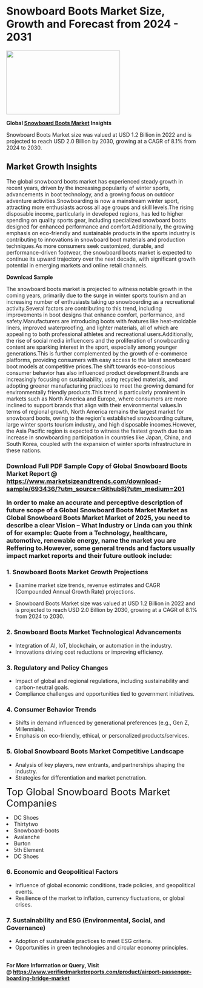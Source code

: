 <H1>Snowboard Boots Market Size, Growth and Forecast from 2024 - 2031</H1><img class="aligncenter size-medium wp-image-584254" src="https://thirdeyenews.in/wp-content/uploads/2024/09/Global-Market-Research-300x168.jpeg" alt="" width="300" height="168" /><p><strong>Global&nbsp;<a href="https://www.marketsizeandtrends.com/download-sample/693436/?utm_source=Github8j?utm_medium=201">Snowboard Boots Market</a> Insights</strong></p><p>Snowboard Boots Market size was valued at USD 1.2 Billion in 2022 and is projected to reach USD 2.0 Billion by 2030, growing at a CAGR of 8.1% from 2024 to 2030.</p><p><h2>Market Growth Insights</h2> <p>The global snowboard boots market has experienced steady growth in recent years, driven by the increasing popularity of winter sports, advancements in boot technology, and a growing focus on outdoor adventure activities.Snowboarding is now a mainstream winter sport, attracting more enthusiasts across all age groups and skill levels.The rising disposable income, particularly in developed regions, has led to higher spending on quality sports gear, including specialized snowboard boots designed for enhanced performance and comfort.Additionally, the growing emphasis on eco-friendly and sustainable products in the sports industry is contributing to innovations in snowboard boot materials and production techniques.As more consumers seek customized, durable, and performance-driven footwear, the snowboard boots market is expected to continue its upward trajectory over the next decade, with significant growth potential in emerging markets and online retail channels.</p> <p><strong>Download Sample</strong></p> <p>The snowboard boots market is projected to witness notable growth in the coming years, primarily due to the surge in winter sports tourism and an increasing number of enthusiasts taking up snowboarding as a recreational activity.Several factors are contributing to this trend, including improvements in boot designs that enhance comfort, performance, and safety.Manufacturers are introducing boots with features like heat-moldable liners, improved waterproofing, and lighter materials, all of which are appealing to both professional athletes and recreational users.Additionally, the rise of social media influencers and the proliferation of snowboarding content are sparking interest in the sport, especially among younger generations.This is further complemented by the growth of e-commerce platforms, providing consumers with easy access to the latest snowboard boot models at competitive prices.The shift towards eco-conscious consumer behavior has also influenced product development.Brands are increasingly focusing on sustainability, using recycled materials, and adopting greener manufacturing practices to meet the growing demand for environmentally friendly products.This trend is particularly prominent in markets such as North America and Europe, where consumers are more inclined to support brands that align with their environmental values.In terms of regional growth, North America remains the largest market for snowboard boots, owing to the region's established snowboarding culture, large winter sports tourism industry, and high disposable incomes.However, the Asia Pacific region is expected to witness the fastest growth due to an increase in snowboarding participation in countries like Japan, China, and South Korea, coupled with the expansion of winter sports infrastructure in these nations.<h3></p><p><span class=""><strong>Download Full PDF Sample Copy of Global Snowboard Boots Market Report</strong> @ <a href="https://www.marketsizeandtrends.com/download-sample/693436/?utm_source=Github8j?utm_medium=201" target="_blank">https://www.marketsizeandtrends.com/download-sample/693436/?utm_source=Github8j?utm_medium=201</a></span></p><p>In order to make an accurate and perceptive description of future scope of a Global&nbsp;Snowboard Boots Market Market as Global&nbsp;Snowboard Boots Market Market of 2025, you need to describe a clear Vision &ndash; What Industry or Linda can you think of for example: Quote from a Technology, healthcare, automotive, renewable energy, name the market you are Reffering to.However, some general trends and factors usually impact market reports and their future outlook include:</p><h3>1.&nbsp;<strong>Snowboard Boots Market Growth Projections</strong></h3><ul><li>Examine market size trends, revenue estimates and CAGR (Compounded Annual Growth Rate) projections.</li><li><p>Snowboard Boots Market size was valued at USD 1.2 Billion in 2022 and is projected to reach USD 2.0 Billion by 2030, growing at a CAGR of 8.1% from 2024 to 2030.</p></li></ul><h3>2.&nbsp;<strong>Snowboard Boots Market Technological Advancements</strong></h3><ul><li>Integration of AI, IoT, blockchain, or automation in the industry.</li><li>Innovations driving cost reductions or improving efficiency.</li></ul><h3>3.&nbsp;<strong>Regulatory and Policy Changes</strong></h3><ul><li>Impact of global and regional regulations, including sustainability and carbon-neutral goals.</li><li>Compliance challenges and opportunities tied to government initiatives.</li></ul><h3>4.&nbsp;<strong>Consumer Behavior Trends</strong></h3><ul><li>Shifts in demand influenced by generational preferences (e.g., Gen Z, Millennials).</li><li>Emphasis on eco-friendly, ethical, or personalized products/services.</li></ul><h3>5.&nbsp;<strong>Global Snowboard Boots Market Competitive Landscape</strong></h3><ul><li>Analysis of key players, new entrants, and partnerships shaping the industry.</li><li>Strategies for differentiation and market penetration.</li></ul><p data-pm-slice="1 1 []"><span style="color: inherit; font-family: inherit; font-size: 25px;">Top Global Snowboard Boots Market Companies</span></p><div class="" data-test-id=""><p><li>DC Shoes</li><li> Thirtytwo</li><li> Snowboard-boots</li><li> Avalanche</li><li> Burton</li><li> 5th Element</li><li> DC Shoes</li></p></div><h3>6.&nbsp;<strong>Economic and Geopolitical Factors</strong></h3><ul><li>Influence of global economic conditions, trade policies, and geopolitical events.</li><li>Resilience of the market to inflation, currency fluctuations, or global crises.</li></ul><h3>7.&nbsp;<strong>Sustainability and ESG (Environmental, Social, and Governance)</strong></h3><ul><li>Adoption of sustainable practices to meet ESG criteria.</li><li>Opportunities in green technologies and circular economy principles.</li></ul><h2><strong style="font-size: 14px;">For More Information or Query, Visit @&nbsp;</strong><a style="background-color: #ffffff; font-size: 14px;" href="https://www.marketsizeandtrends.com/report/snowboard-boots-market/" target="_blank">https://www.verifiedmarketreports.com/product/airport-passenger-boarding-bridge-market</a></h2>